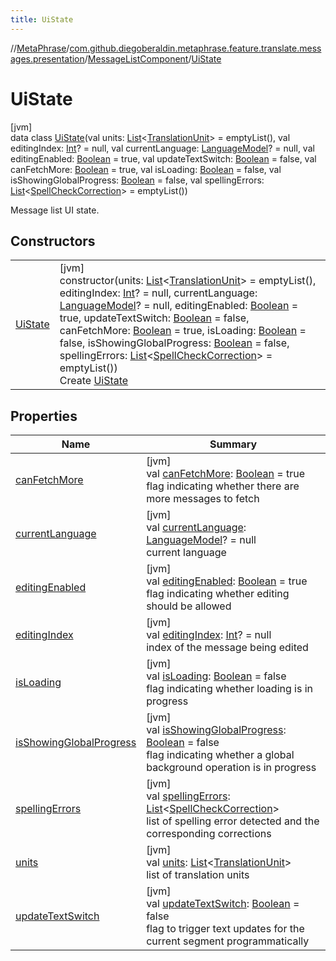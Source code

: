 ```yaml
---
title: UiState
---
```

//[MetaPhrase](../../../../index.html)/[com.github.diegoberaldin.metaphrase.feature.translate.messages.presentation](../../index.html)/[MessageListComponent](../index.html)/[UiState](index.html)



# UiState



[jvm]\
data class [UiState](index.html)(val units: [List](https://kotlinlang.org/api/latest/jvm/stdlib/kotlin.collections/-list/index.html)&lt;[TranslationUnit](../../../com.github.diegoberaldin.metaphrase.domain.project.data/-translation-unit/index.html)&gt; = emptyList(), val editingIndex: [Int](https://kotlinlang.org/api/latest/jvm/stdlib/kotlin/-int/index.html)? = null, val currentLanguage: [LanguageModel](../../../com.github.diegoberaldin.metaphrase.domain.language.data/-language-model/index.html)? = null, val editingEnabled: [Boolean](https://kotlinlang.org/api/latest/jvm/stdlib/kotlin/-boolean/index.html) = true, val updateTextSwitch: [Boolean](https://kotlinlang.org/api/latest/jvm/stdlib/kotlin/-boolean/index.html) = false, val canFetchMore: [Boolean](https://kotlinlang.org/api/latest/jvm/stdlib/kotlin/-boolean/index.html) = true, val isLoading: [Boolean](https://kotlinlang.org/api/latest/jvm/stdlib/kotlin/-boolean/index.html) = false, val isShowingGlobalProgress: [Boolean](https://kotlinlang.org/api/latest/jvm/stdlib/kotlin/-boolean/index.html) = false, val spellingErrors: [List](https://kotlinlang.org/api/latest/jvm/stdlib/kotlin.collections/-list/index.html)&lt;[SpellCheckCorrection](../../../com.github.diegoberaldin.metaphrase.domain.spellcheck.data/-spell-check-correction/index.html)&gt; = emptyList())

Message list UI state.



## Constructors


| | |
|---|---|
| [UiState](-ui-state.html) | [jvm]<br>constructor(units: [List](https://kotlinlang.org/api/latest/jvm/stdlib/kotlin.collections/-list/index.html)&lt;[TranslationUnit](../../../com.github.diegoberaldin.metaphrase.domain.project.data/-translation-unit/index.html)&gt; = emptyList(), editingIndex: [Int](https://kotlinlang.org/api/latest/jvm/stdlib/kotlin/-int/index.html)? = null, currentLanguage: [LanguageModel](../../../com.github.diegoberaldin.metaphrase.domain.language.data/-language-model/index.html)? = null, editingEnabled: [Boolean](https://kotlinlang.org/api/latest/jvm/stdlib/kotlin/-boolean/index.html) = true, updateTextSwitch: [Boolean](https://kotlinlang.org/api/latest/jvm/stdlib/kotlin/-boolean/index.html) = false, canFetchMore: [Boolean](https://kotlinlang.org/api/latest/jvm/stdlib/kotlin/-boolean/index.html) = true, isLoading: [Boolean](https://kotlinlang.org/api/latest/jvm/stdlib/kotlin/-boolean/index.html) = false, isShowingGlobalProgress: [Boolean](https://kotlinlang.org/api/latest/jvm/stdlib/kotlin/-boolean/index.html) = false, spellingErrors: [List](https://kotlinlang.org/api/latest/jvm/stdlib/kotlin.collections/-list/index.html)&lt;[SpellCheckCorrection](../../../com.github.diegoberaldin.metaphrase.domain.spellcheck.data/-spell-check-correction/index.html)&gt; = emptyList())<br>Create [UiState](index.html) |


## Properties


| Name | Summary |
|---|---|
| [canFetchMore](can-fetch-more.html) | [jvm]<br>val [canFetchMore](can-fetch-more.html): [Boolean](https://kotlinlang.org/api/latest/jvm/stdlib/kotlin/-boolean/index.html) = true<br>flag indicating whether there are more messages to fetch |
| [currentLanguage](current-language.html) | [jvm]<br>val [currentLanguage](current-language.html): [LanguageModel](../../../com.github.diegoberaldin.metaphrase.domain.language.data/-language-model/index.html)? = null<br>current language |
| [editingEnabled](editing-enabled.html) | [jvm]<br>val [editingEnabled](editing-enabled.html): [Boolean](https://kotlinlang.org/api/latest/jvm/stdlib/kotlin/-boolean/index.html) = true<br>flag indicating whether editing should be allowed |
| [editingIndex](editing-index.html) | [jvm]<br>val [editingIndex](editing-index.html): [Int](https://kotlinlang.org/api/latest/jvm/stdlib/kotlin/-int/index.html)? = null<br>index of the message being edited |
| [isLoading](is-loading.html) | [jvm]<br>val [isLoading](is-loading.html): [Boolean](https://kotlinlang.org/api/latest/jvm/stdlib/kotlin/-boolean/index.html) = false<br>flag indicating whether loading is in progress |
| [isShowingGlobalProgress](is-showing-global-progress.html) | [jvm]<br>val [isShowingGlobalProgress](is-showing-global-progress.html): [Boolean](https://kotlinlang.org/api/latest/jvm/stdlib/kotlin/-boolean/index.html) = false<br>flag indicating whether a global background operation is in progress |
| [spellingErrors](spelling-errors.html) | [jvm]<br>val [spellingErrors](spelling-errors.html): [List](https://kotlinlang.org/api/latest/jvm/stdlib/kotlin.collections/-list/index.html)&lt;[SpellCheckCorrection](../../../com.github.diegoberaldin.metaphrase.domain.spellcheck.data/-spell-check-correction/index.html)&gt;<br>list of spelling error detected and the corresponding corrections |
| [units](units.html) | [jvm]<br>val [units](units.html): [List](https://kotlinlang.org/api/latest/jvm/stdlib/kotlin.collections/-list/index.html)&lt;[TranslationUnit](../../../com.github.diegoberaldin.metaphrase.domain.project.data/-translation-unit/index.html)&gt;<br>list of translation units |
| [updateTextSwitch](update-text-switch.html) | [jvm]<br>val [updateTextSwitch](update-text-switch.html): [Boolean](https://kotlinlang.org/api/latest/jvm/stdlib/kotlin/-boolean/index.html) = false<br>flag to trigger text updates for the current segment programmatically |

